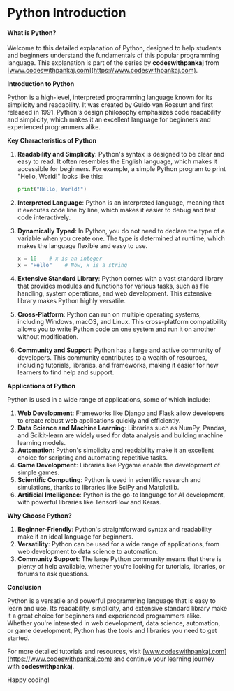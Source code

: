 # Python Introduction

#### What is Python?

Welcome to this detailed explanation of Python, designed to help students and beginners understand the fundamentals of this popular programming language. This explanation is part of the series by **codeswithpankaj** from [www.codeswithpankaj.com](https://www.codeswithpankaj.com).

**Introduction to Python**

Python is a high-level, interpreted programming language known for its simplicity and readability. It was created by Guido van Rossum and first released in 1991. Python's design philosophy emphasizes code readability and simplicity, which makes it an excellent language for beginners and experienced programmers alike.

**Key Characteristics of Python**

1.  **Readability and Simplicity**: Python's syntax is designed to be clear and easy to read. It often resembles the English language, which makes it accessible for beginners. For example, a simple Python program to print "Hello, World!" looks like this:

    ```python
    print("Hello, World!")
    ```
2. **Interpreted Language**: Python is an interpreted language, meaning that it executes code line by line, which makes it easier to debug and test code interactively.
3.  **Dynamically Typed**: In Python, you do not need to declare the type of a variable when you create one. The type is determined at runtime, which makes the language flexible and easy to use.

    ```python
    x = 10    # x is an integer
    x = "Hello"    # Now, x is a string
    ```
4. **Extensive Standard Library**: Python comes with a vast standard library that provides modules and functions for various tasks, such as file handling, system operations, and web development. This extensive library makes Python highly versatile.
5. **Cross-Platform**: Python can run on multiple operating systems, including Windows, macOS, and Linux. This cross-platform compatibility allows you to write Python code on one system and run it on another without modification.
6. **Community and Support**: Python has a large and active community of developers. This community contributes to a wealth of resources, including tutorials, libraries, and frameworks, making it easier for new learners to find help and support.

**Applications of Python**

Python is used in a wide range of applications, some of which include:

1. **Web Development**: Frameworks like Django and Flask allow developers to create robust web applications quickly and efficiently.
2. **Data Science and Machine Learning**: Libraries such as NumPy, Pandas, and Scikit-learn are widely used for data analysis and building machine learning models.
3. **Automation**: Python's simplicity and readability make it an excellent choice for scripting and automating repetitive tasks.
4. **Game Development**: Libraries like Pygame enable the development of simple games.
5. **Scientific Computing**: Python is used in scientific research and simulations, thanks to libraries like SciPy and Matplotlib.
6. **Artificial Intelligence**: Python is the go-to language for AI development, with powerful libraries like TensorFlow and Keras.

**Why Choose Python?**

1. **Beginner-Friendly**: Python's straightforward syntax and readability make it an ideal language for beginners.
2. **Versatility**: Python can be used for a wide range of applications, from web development to data science to automation.
3. **Community Support**: The large Python community means that there is plenty of help available, whether you're looking for tutorials, libraries, or forums to ask questions.

**Conclusion**

Python is a versatile and powerful programming language that is easy to learn and use. Its readability, simplicity, and extensive standard library make it a great choice for beginners and experienced programmers alike. Whether you're interested in web development, data science, automation, or game development, Python has the tools and libraries you need to get started.

For more detailed tutorials and resources, visit [www.codeswithpankaj.com](https://www.codeswithpankaj.com) and continue your learning journey with **codeswithpankaj**.

Happy coding!
